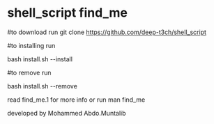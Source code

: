 # shell_script find_me
#to download run
git clone https://github.com/deep-t3ch/shell_script

#to installing run

bash install.sh --install

#to remove run

bash install.sh --remove

read find_me.1 for more info
or run
man find_me

developed by 
Mohammed Abdo.Muntalib
